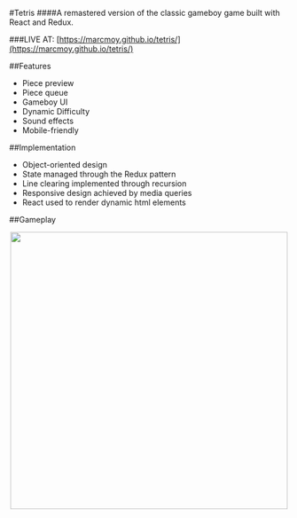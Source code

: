 #Tetris
####A remastered version of the classic gameboy game built with React and Redux.

###LIVE AT: [https://marcmoy.github.io/tetris/](https://marcmoy.github.io/tetris/)

##Features
- Piece preview
- Piece queue
- Gameboy UI
- Dynamic Difficulty
- Sound effects
- Mobile-friendly

##Implementation
- Object-oriented design
- State managed through the Redux pattern
- Line clearing implemented through recursion
- Responsive design achieved by media queries
- React used to render dynamic html elements


##Gameplay

<div style='text-align: center'>
<img src='/docs/mobile.gif' height='500'>
</div>

